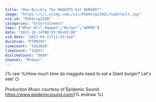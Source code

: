 ```yaml
---
title: "How Quickly The MAGGOTS Eat BURGER?"
image: "https:\/\/i.ytimg.com\/vi\/PGb9cvg2IOQ\/hqdefault.jpg"
vid_id: "PGb9cvg2IOQ"
categories: "Entertainment"
tags: ["What Will Happen","Burger","WORMS"]
date: "2021-10-14T08:55:06+03:00"
vid_date: "2021-04-11T11:43:54Z"
duration: "PT8M29S"
viewcount: "3162036"
likeCount: "52051"
dislikeCount: "9684"
channel: "MrGear"
---
```

{% raw %}How much time do maggots need to eat a Giant burger? Let's see! 😏<br /><br />Production Music courtesy of Epidemic Sound: <br /><a rel="nofollow" target="blank" href="https://www.epidemicsound.com/​​">https://www.epidemicsound.com/​​</a>{% endraw %}
